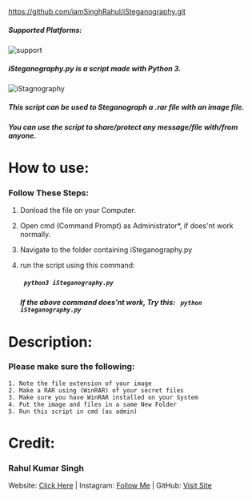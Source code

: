 https://github.com/iamSinghRahul/iSteganography.git

##### Supported Platforms:
![support](https://singhrahul.netlify.app/windows.png)
##### iSteganography.py is a script made with Python 3.
![iStagnography](https://singhrahul.netlify.app/iStagnography.jpg)
##### This script can be used to Steganograph a .rar file with an image file.
##### You can use the script to share/protect any message/file with/from anyone.

# How to use:
### Follow These Steps:
1. Donload the file on your Computer.
2. Open cmd (Command Prompt) as Administrator*, if does'nt work normally.
3. Navigate to the folder containing iSteganography.py
4. run the script using this command:

   ##### ``` python3 iSteganography.py```
   #####  If the above command does'nt work, Try this: ``` python iSteganography.py```


# Description:
### Please make sure the following:
    1. Note the file extension of your image
    2. Make a RAR using (WinRAR) of your secret files
    3. Make sure you have WinRAR installed on your System
    4. Put the image and files in a same New Folder
    5. Run this script in cmd (as admin)
	
# Credit:
### Rahul Kumar Singh
Website: [Click Here](https://rahulsingh.netlify.com) | Instagram:  [Follow Me](https://instagram.com/proud2indian) | GitHub: [Visit Site](https://github.com/iamSinghRahul/)
